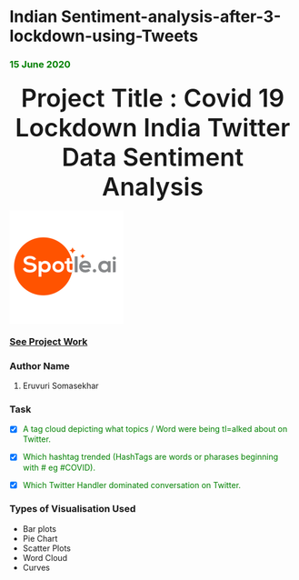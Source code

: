 # Indian Sentiment-analysis-after-3-lockdown-using-Tweets

<h3 style="color:green">15 June 2020<h3> 

<center style="font-size: 2.7rem;
    font-weight: 600;"> Project Title : Covid 19 Lockdown India Twitter Data Sentiment Analysis </center>

![dsggsg.png](dsggsg.png)

[See Project Work](http://www.dilip-kumar.me/twitter-sentiment-covid-19-india-lockdown-/)
### Author Name
 1. <a href="https://www.linkedin.com/in/somasekhar-eruvuri-775566119/" style="text-decoration: none;"  target="_blank">Eruvuri Somasekhar</a>

### Task 


- [x] <span style="color:green">A tag cloud depicting what topics / Word were being tl=alked about on Twitter. </span>
- [x] <span style="color:green">Which hashtag trended (HashTags are words or pharases beginning with # eg #COVID).</span>
- [x] <span style="color:green">Which Twitter Handler dominated conversation on Twitter.</span>
    

### Types of Visualisation Used
   - Bar plots
   - Pie Chart
   - Scatter Plots
   - Word Cloud
   - Curves 
